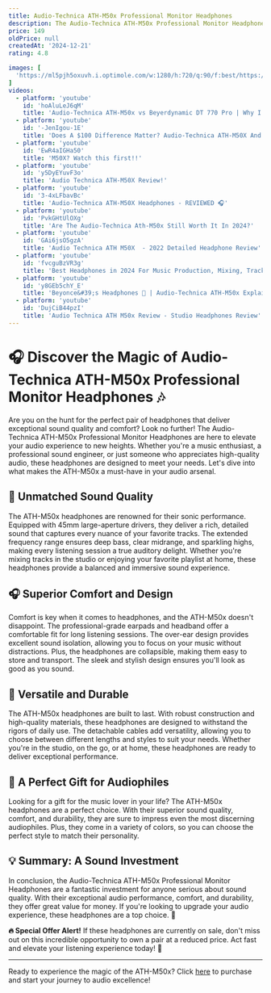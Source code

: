 ```yaml
---
title: Audio-Technica ATH-M50x Professional Monitor Headphones
description: The Audio-Technica ATH-M50x Professional Monitor Headphones are renowned for their exceptional audio clarity and comfort, making them a popular choice among audio professionals and enthusiasts. They feature large 45mm drivers that deliver a wide frequency range with deep bass, clear midrange, and extended treble. The headphones have a closed-back, over-ear design that provides excellent sound isolation, making them ideal for studio monitoring and critical listening. The ATH-M50x also boasts a robust build with swiveling earcups for easy one-ear monitoring and comes with detachable cables for added convenience. Their combination of sound quality, durability, and comfort has made them a staple in both professional and personal audio settings.
price: 149
oldPrice: null
createdAt: '2024-12-21'
rating: 4.8

images: [
  'https://ml5pjh5oxuvh.i.optimole.com/w:1280/h:720/q:90/f:best/https://theselfrecordingband.com/wp-content/uploads/2023/01/153-Horizontal.png', 'https://www.straitmusic.com/Images/Products/AudioTechnica/ATHM50x/ATH-M50x-console.jpg', 'https://cdn11.bigcommerce.com/s-reotp/images/stencil/1200x1200/products/47228/8168419/2335997__17648.1636942518.jpg?c=2', 'https://www.courts.com.sg/media/catalog/product/i/p/ip171643_00.jpg?quality=80&bg-color=255,255,255&fit=bounds&height=770&width=770&canvas=770:770', 'https://images.tokopedia.net/img/cache/700/VqbcmM/2023/2/22/7b0e2aad-b14d-4ce5-9171-a35c45296037.jpg', 'https://preview.redd.it/audio-technica-ath-m50x-v0-um7ho7a291jc1.jpg?width=3072&format=pjpg&auto=webp&s=a5e40b3b05cf6171c655501f63abb182232d6d54', 'https://miro.medium.com/v2/resize:fit:1400/1*Ub_DfUmRfFt_NiM1z8WK3Q.jpeg', 'https://i.ytimg.com/vi/iVFVVJubav4/maxresdefault.jpg', 'https://i5.walmartimages.com/seo/Audio-Technica-ATH-M50X-Professional-Monitor-Headphones-with-Knox-Protective-Headphone-Case_601b9194-9cd8-44e2-8cec-4eaeb80f302b_1.ee950c624e594b2d6af75cd3bcedfbbd.jpeg', 'https://media.sweetwater.com/m/products/image/5b70dc1b06I0SyMJ8gbQ24O30fWMpReYv4E1HIsO.jpg?v=5b70dc1b061ea6b7', 'https://www.darkhorse.ca/thumbnail.asp?file=assets/images/audiotechnica_m50xwh_ath_m50x_ath_m50xbl.jpg&maxx=300&maxy=0', 'https://vintageking.com/media/catalog/product/h/q/hqdefault_78_10.jpg?optimize=low&bg-color=255,255,255&fit=bounds&height=600&width=600&canvas=600:600', 'https://i.ebayimg.com/images/g/sFkAAOSw~X5mGKUq/s-l1200.jpg', 'https://audioinfluence.com.au/cdn/shop/products/ath-m50xwh_02_1.png?v=1694641917&width=2000', 'https://dist.contentdriver.com.au/audio-technica/ATH-M50X-BK/images/pro-mobile.jpg', 'https://goughlui.com/wp-content/uploads/2014/07/DSC_6590.jpg', 'https://cbu01.alicdn.com/img/ibank/O1CN010gTlEm1HxtVgp1P0a_!!2209797210825-0-cib.jpg_640x640q90.jpg', 'https://www.audio-technica.com/media/catalog/product/a/t/ath-m50x_16.jpg', 'http://www.proaudiodesign.com/cdn/shop/products/ath-m70x_01.png?v=1679677524&width=2048', 'https://dynamic.zacdn.com/qaDYw4Xs2-bawix68d3u-D0AhKI=/filters:quality(70):format(webp)/https://static-ph.zacdn.com/p/audio-technica-3050-6344732-2.jpg', 'https://www.seamusician.com/image/sea/image/cache/data/all_product_images/product-3444/9kkK4CpZ1612143082-1250x1250.jpg', 'https://www.hifihut.ie/cdn/shop/products/Audio-TechnicaATH-M50xBT2BluetoothOver-earHeadphones-E_700x700.jpg?v=1643372391', 'https://media.sweetwater.com/m/products/image/85f412891cJpU3aCZpJ4wnwo4BCEeoXhuJxJUIdY.jpg?v=85f412891c9bf25d', 'https://www.startech.com.bd/image/cache/catalog/headphone/audio-technica/ath-m50x-ds/ath-m50x-ds-01-500x500.webp', 'https://www.markertek.com/ProductImage/alternate-1/hi-res/ATH-M50X.JPG', 'https://www.xtremeskins.co.uk/cdn/shop/products/audio_technica_m50x_yakuza_skins_2048x.jpg?v=1675424913', 'https://rangashopping.lk/wp-content/uploads/2023/01/Audio-Technica-ATH-M50X-Professional-Studio-Monitor-Headphones.jpg', 'https://www.soundguys.com/wp-content/uploads/2022/06/Audio-Technica-ATH-M70x-Scarlet-2-scaled.jpg', 'https://cdn.head-fi.org/a/7363019.jpg', 'http://audioinfluence.com.au/cdn/shop/products/ath-m60x_01.png?v=1681038454', 'https://i.ytimg.com/vi/GAi6jsO5gzA/sddefault.jpg', 'https://cdn.shopify.com/s/files/1/0953/2124/files/blog-guides-narrow-wide.jpg?v=1661164683', 'https://i5.walmartimages.com/seo/Audio-Technica-ATH-M50X-Professional-Monitor-Headphones-with-Knox-Protective-Headphone-Case_601b9194-9cd8-44e2-8cec-4eaeb80f302b_1.ee950c624e594b2d6af75cd3bcedfbbd.jpeg', 'https://images.crutchfieldonline.com/ImageHandler/trim/750/457/products/2015/40/901/g901M50X-o_angle.jpg', 'https://www.avworld.co.nz/wp-content/uploads/Ice-Blue_Image-1536x864-1.jpg', 'https://www.soundguys.com/wp-content/uploads/2019/03/audio-technica-ath-m50xbt-wear-e1632495694205.jpg', 'https://ph-test-11.slatic.net/p/6cbec8803f70f17498708cd096ec3522.jpg', 'https://a.storyblok.com/f/49568/3017x3018/ae8c44541c/331905_vollansicht.jpg/m/1600x0/filters:quality(90)', 'https://www.mooloolabamusic.com.au/assets/full/ATH-M50XBT2DS.png?20240925153329', 'https://www.audiotrends.com.au/media/catalog/product/cache/4b2b7a11a13d664c2aa67a63c18bcec2/a/t/at-ath-m20xbt-white-1s.jpg', 'https://down-sg.img.susercontent.com/file/sg-11134207-7reof-m2qgivrzsgli0f', 'https://my-test-11.slatic.net/p/4e9fff1d853901ebc4a4bbc648100b31.png', 'https://rvb-img.reverb.com/image/upload/s--c5bYC0iu--/a_0/t_card-square/v1728636959/ehrszjipph9ltycrymre.jpg', 'https://down-sg.img.susercontent.com/file/6d528bd95a25b840a5781c4b9b37d4fa', 'https://pisces.bbystatic.com/image2/BestBuy_US/images/products/4725/4725011_sa.jpg?format=webp', 'https://stanfordmusic.com/wp-content/uploads/2019/10/AUDIO-TECHNICA-ATH-M50X-WHITE-PROFESSIONAL-MONITOR-HEADPHONES.jpg', 'https://mixdownmag.com.au/wp-content/uploads/2024/01/Audio-Technica-ATH-M50x.jpg', 'https://audiosciencereview.com/forum/index.php?attachments/audio-technica-ath-m50x-review-closed-headphone-jpg.115764/', 'https://ae01.alicdn.com/kf/Sf0b2655e53cd41178e74a8df08e600a9q.jpg_640x640q90.jpg', 'https://www.adorama.com/images/Large/ATATHM40XD.jpg', 'https://i.rtings.com/assets/products/RC6kMAp2/audio-technica-ath-m20x/design-medium.jpg?format=auto', 'https://zeppelinandco.com/cdn/shop/products/1_5026f3a7-0f19-4cb5-9552-c0dd156d3c81_800x.jpg?v=1629545892', 'https://media.sweetwater.com/m/products/image/e8de31539eosYuykYJQwHecjifJecPbGDqG25hBZ.wm-lw.jpg?quality=82&width=750&ha=e8de31539e091f8f', 'https://i.ebayimg.com/images/g/Cb8AAOSw23Vm4Ukp/s-l1200.jpg', 'https://rvb-img.reverb.com/image/upload/s--CQPNUaQp--/f_auto,t_large/v1688591079/w1htr4bdgslmjgh3fxnw.jpg', 'https://cdn.webshopapp.com/shops/295580/files/322639204/800x1024x2/audio-technica-ath-m50x-professional-monitor-headp.jpg', 'https://forumstatic.oneplusmobile.com/opforum-gl/upload/image/front/thread/20220615/53193/1089197544648998916/1089197544648998916.jpg', 'https://cdn.shoplightspeed.com/shops/628034/files/66424563/800x1024x2/audio-technica-audio-technica-ath-m50x-premium-mon.jpg', 'https://cdn11.bigcommerce.com/s-reotp/images/stencil/500x659/products/53928/8515457/2521497__49701.1662424357.jpg?c=2', 'https://i.ebayimg.com/images/g/G~MAAOSwbcljWVSk/s-l1200.jpg', 'https://mace.ng/wp-content/uploads/2022/10/Audio-Technica-ATH-M50x-WHITE.PKG_.jpg', 'https://www.audio-technica.com/media/catalog/product/a/t/ath-m50xbt_pb_03.png', 'https://www.toms.co.za/cdn/shop/products/ATH-M50X-3_44152_800x.jpg?v=1666869230', 'https://i.ytimg.com/vi/txZ6ZQd7dH8/maxresdefault.jpg', 'https://cdn.mos.cms.futurecdn.net/ngar2iKmRABAmpnbVdAkPk.jpg', 'https://derringers.com.au/media/catalog/product/cache/b5f4767d30097bb5f08b6ba5ef383af0/a/u/audio-technica-ath-m60x-on-ear-professional-monitor-headphones-derringers-music.jpg', 'https://preview.redd.it/audio-technica-ath-m50x-v0-um7ho7a291jc1.jpg?width=3072&format=pjpg&auto=webp&s=a5e40b3b05cf6171c655501f63abb182232d6d54', 'https://manuals.plus/wp-content/uploads/2024/06/Audio-Technica-ATH-M50x-Professional-Monitor-Headphones-featured-1.png', 'https://lookaside.instagram.com/seo/google_widget/crawler/?media_id=3494895575302983912', 'https://duuro.net/ext-img/shot3-660x469.jpg', 'https://i.ytimg.com/vi/BHO_0Z99xug/hq720.jpg?sqp=-oaymwEhCK4FEIIDSFryq4qpAxMIARUAAAAAGAElAADIQj0AgKJD&rs=AOn4CLBWfATe0SrRus-sTerGs2tcgF3_mw', 'https://audioinfluence.com.au/cdn/shop/products/ath-m50x_05.png?v=1694641937&width=2000', 'https://musicheadstore.com/wp-content/uploads/2021/03/ATH-M60X-1.png.webp', 'https://images-na.ssl-images-amazon.com/images/I/41Xl3HdNlbS._SL500_._AC_SL500_.jpg', 'http://www.pixelproaudio.com/cdn/shop/products/6b053447-31bd-4800-a59f-805e852066df.jpg?v=1691884271', 'https://cdn.ecoustics.com/db0/wblob/17BA35E873D594/1CA3/3FCB9/8Of4ul3wC4zd4mPizUYEDStnVZm2lDVuYp0MH1QJggI/ath-m50xrd-headphone-collapse.jpg', 'https://i.pcmag.com/imagery/reviews/07MoEIfdVyFNNr75NIq7YiV-5.fit_lim.size_1050x591.v1667399233.jpg', 'https://d3k4u3gtk285db.cloudfront.net/recordingnow/blog-images/55dc0d6d-1284-4749-97fa-1d22dca6497e', 'https://lookaside.fbsbx.com/lookaside/crawler/media/?media_id=1056514309813323', 'https://res.cloudinary.com/jawa/image/upload/f_auto,c_limit,w_1280,q_auto/production/listings/mop1d5uodmpchknkgrds'
]
videos: 
  - platform: 'youtube'
    id: 'hoAluLeJ6qM'
    title: 'Audio-Technica ATH-M50x vs Beyerdynamic DT 770 Pro | Why I Decided To Switch...'
  - platform: 'youtube'
    id: '-JenIgou-1E'
    title: 'Does A $100 Difference Matter? Audio-Technica ATH-M50X And M20X Comparison'
  - platform: 'youtube'
    id: 'EwR4aIGHa50'
    title: 'M50X? Watch this first!!'
  - platform: 'youtube'
    id: 'y5DyEYuvF3o'
    title: 'Audio Technica ATH-M50X Review!'
  - platform: 'youtube'
    id: '3-4xLFbavBc'
    title: 'Audio-Technica ATH-M50X Headphones - REVIEWED 🎧'
  - platform: 'youtube'
    id: 'PvkGHtUlOXg'
    title: 'Are The Audio-Technica Ath-M50x Still Worth It In 2024?'
  - platform: 'youtube'
    id: 'GAi6jsO5gzA'
    title: 'Audio Technica ATH M50X  - 2022 Detailed Headphone Review'
  - platform: 'youtube'
    id: 'fvcguBzVR3g'
    title: 'Best Headphones in 2024 For Music Production, Mixing, Tracking'
  - platform: 'youtube'
    id: 'y8GEb5chY_E'
    title: 'Beyonce&#39;s Headphones 🤯 | Audio-Technica ATH-M50x Explained'
  - platform: 'youtube'
    id: 'DujCiB44pzI'
    title: 'Audio Technica ATH M50x Review - Studio Headphones Review'
---
```


# 🎧 Discover the Magic of Audio-Technica ATH-M50x Professional Monitor Headphones 🎶

Are you on the hunt for the perfect pair of headphones that deliver exceptional sound quality and comfort? Look no further! The Audio-Technica ATH-M50x Professional Monitor Headphones are here to elevate your audio experience to new heights. Whether you're a music enthusiast, a professional sound engineer, or just someone who appreciates high-quality audio, these headphones are designed to meet your needs. Let's dive into what makes the ATH-M50x a must-have in your audio arsenal.

## 🎵 Unmatched Sound Quality

The ATH-M50x headphones are renowned for their sonic performance. Equipped with 45mm large-aperture drivers, they deliver a rich, detailed sound that captures every nuance of your favorite tracks. The extended frequency range ensures deep bass, clear midrange, and sparkling highs, making every listening session a true auditory delight. Whether you're mixing tracks in the studio or enjoying your favorite playlist at home, these headphones provide a balanced and immersive sound experience.

## 🎧 Superior Comfort and Design

Comfort is key when it comes to headphones, and the ATH-M50x doesn't disappoint. The professional-grade earpads and headband offer a comfortable fit for long listening sessions. The over-ear design provides excellent sound isolation, allowing you to focus on your music without distractions. Plus, the headphones are collapsible, making them easy to store and transport. The sleek and stylish design ensures you'll look as good as you sound.

## 🔄 Versatile and Durable

The ATH-M50x headphones are built to last. With robust construction and high-quality materials, these headphones are designed to withstand the rigors of daily use. The detachable cables add versatility, allowing you to choose between different lengths and styles to suit your needs. Whether you're in the studio, on the go, or at home, these headphones are ready to deliver exceptional performance.

## 🎁 A Perfect Gift for Audiophiles

Looking for a gift for the music lover in your life? The ATH-M50x headphones are a perfect choice. With their superior sound quality, comfort, and durability, they are sure to impress even the most discerning audiophiles. Plus, they come in a variety of colors, so you can choose the perfect style to match their personality.

## 💡 Summary: A Sound Investment

In conclusion, the Audio-Technica ATH-M50x Professional Monitor Headphones are a fantastic investment for anyone serious about sound quality. With their exceptional audio performance, comfort, and durability, they offer great value for money. If you're looking to upgrade your audio experience, these headphones are a top choice. 🎉

**🔥 Special Offer Alert!** If these headphones are currently on sale, don't miss out on this incredible opportunity to own a pair at a reduced price. Act fast and elevate your listening experience today! 🛒

---

Ready to experience the magic of the ATH-M50x? Click [here](#) to purchase and start your journey to audio excellence!